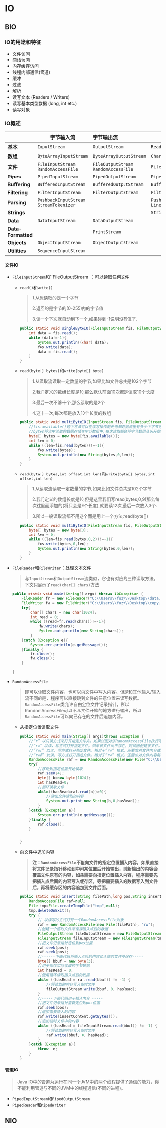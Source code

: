 # IO

## BIO

### IO的用途和特征

- 文件访问
- 网络访问
- 内存缓存访问
- 线程内部通信(管道)
- 缓冲
- 过滤
- 解析
- 读写文本 (Readers / Writers)
- 读写基本类型数据 (long, int etc.)
- 读写对象

### IO概述

|                    | 字节输入流                              | 字节输出流                            | 字符输入流                          | 字符输出流                 |
| ------------------ | --------------------------------------- | :------------------------------------ | ----------------------------------- | -------------------------- |
| **基本**           | `InputStream`                           | `OutputStream`                        | `ReaderInputStreamReader`           | `WriterOutputStreamWriter` |
| **数组**           | `ByteArrayInputStream`                  | `ByteArrayOutputStream`               | `CharArrayReader`                   | `CharArrayWriter`          |
| **文件**           | `FileInputStream` `RandomAccessFile`    | `FileOutputStream` `RandomAccessFile` | `FileReader`                        | `FileWriter`               |
| **Pipes**          | `PipedInputStream`                      | `PipedOutputStream`                   | `PipedReader`                       | `PipedWriter`              |
| **Buffering**      | `BufferedInputStream`                   | `BufferedOutputStream`                | `BufferedReader`                    | `BufferedWriter`           |
| **Filtering**      | `FilterInputStream`                     | `FilterOutputStream`                  | `FilterReader`                      | `FilterWriter`             |
| **Parsing**        | `PushbackInputStream` `StreamTokenizer` |                                       | `PushbackReader` `LineNumberReader` |                            |
| **Strings**        |                                         |                                       | `StringReader`                      | `StringWriter`             |
| **Data**           | `DataInputStream`                       | `DataOutputStream`                    |                                     |                            |
| **Data-Formatted** |                                         | `PrintStream`                         |                                     | `PrintWriter`              |
| **Objects**        | `ObjectInputStream`                     | `ObjectOutputStream`                  |                                     |                            |
| **Utilities**      | `SequenceInputStream`                   |                                       |                                     |                            |

#### 文件IO

- `FileInputStream`和``FileOutputStream` `：可以读取任何文件

  - `read()`和`write()`

    > 1.从流读取的是一个字节
    >
    > 2.返回的是字节的(0-255)内的字节值
    >
    > 3.读一个下次就自动到下一个,如果碰到-1说明没有值了.

    ```java
    public static void singleByteIO(FileInputStream fis, FileOutputStream fos) throws IOException {
        int data = fis.read();
        while (data!=-1){
            System.out.println((char) data);
            fos.write(data);
            data = fis.read();
        }
    }
    ```

  - `read(byte[] bytes)`和`write(byte[] byte)`

    > 1.从读取流读取一定数量的字节,如果比如文件总共是102个字节
    >
    > 2.我们定义的数组长度是10,那么默认前面10次都是读取10个长度
    >
    > 3.最后一次不够十个,那么读取的是2个
    >
    > 4.这十一次,每次都是放入10个长度的数组

    ```java
    public static void multiByteIO(InputStream fis, FileOutputStream fos) throws IOException {
        //fis.available()这个方法可以在读写操作前先得知数据流里有多少个字节可以读取；在文本操作中不会发生问题；用于网络操作会出现问题
        //bytes将流中读取的数据存储在字节数组中,每次读取都会将字节数组从头开始重新赋值
        byte[] bytes = new byte[fis.available()];
        int len = 0;
        while ((len=fis.read(bytes))!=-1){
            fos.write(bytes);
            System.out.println(new String(bytes,0,len));
        }
    }
    
    ```

  - `read(byte[] bytes,int offset,int len)`和`write(byte[] bytes,int offset,int len)`

    > 1.从读取流读取一定数量的字节,如果比如文件总共是102个字节
    >
    > 2.我们定义的数组长度是10,但是这里我们写read(bytes,0,9)那么每次往里面添加的(将只会是9个长度),就要读12次,最后一次放入3个.
    >
    > 3.所以一般读取流都不用这个而是用上一个方法:read(byte[])

    ```java
    public static void multiByteIO(FileInputStream fis, FileOutputStream fos)throws Exception {
        byte[] bytes = new byte[3];
        int len = 0;
        while ((len=fis.read(bytes,0,2))!=-1){
            fos.write(bytes,0,len);
            System.out.println(new String(bytes,0,len));
        }
    }
    ```

- `FileReader`和`FileWriter`：处理文本文件

  > 与`InputStream`和`OutputStream`流类似，它也有对应的三种读取方法。下文只展示了`read(char[] chars)`方法

  ```java
  public static void main(String[] args) throws IOException {
      FileReader fr = new FileReader("C:\\Users\\fuzy\\Desktop\\data.txt");
      FileWriter fw = new FileWriter("C:\\Users\\fuzy\\Desktop\\copy.txt");
      try{
          char[] chars = new char[1024];
          int read = 0;
          while ((read=fr.read(chars))!=-1){
              fw.write(chars);
              System.out.println(new String(chars));
          }
      }catch (Exception e){
          System.err.println(e.getMessage());
      }finally {
          fr.close();
          fw.close();
      }
  
  }
  ```

- `RandomAccessFile`

  > 即可以读取文件内容，也可以向文件中写入内容。但是和其他输入/输入流不同的是，程序可以直接跳到文件的任意位置来读写数据。`RandomAccessFile`类允许自由定位文件记录指针，所以RandomAccessFile可以不从文件开始的地方进行输出，所以`RandomAccessFile`可以向已存在的文件后追加内容。

  - 从指定位置读取文件

    ```java
    public static void main(String[] args)throws Exception {
        //“r” 以只读方式来打开指定文件夹。如果试图对该RandomAccessFile执行写入方法，都将抛出IOException异常。
        //“rw” 以读，写方式打开指定文件。如果该文件尚不存在，则试图创建该文件。
        //“rws” 以读，写方式打开指定文件。相对于”rw” 模式，还要求对文件内容或元数据的每个更新都同步写入到底层设备。
        //“rwd” 以读，写方式打开指定文件。相对于”rw” 模式，还要求对文件内容每个更新都同步写入到底层设备。
        RandomAccessFile raf = new RandomAccessFile(new File("C:\\Users\\fuzy\\Desktop\\data.txt"),"rw");
        try{
            //移动到指定位置开始读取
            raf.seek(4);
            byte[] b=new byte[1024];
            int hasRead=0;
            //循环读取文件
            while((hasRead=raf.read(b))>0){
                //输出文件读取的内容
                System.out.print(new String(b,0,hasRead));
            }
        }catch (Exception e){
            System.err.println(e.getMessage());
        }finally {
            raf.close();
        }
    
    
    }
    ```

  - 向文件中追加内容

    > **注：`RandomAccessFile`不能向文件的指定位置插入内容，如果直接将文件记录指针移动到中间某位置后开始输出，则新输出的内容会覆盖文件原有的内容，如果需要向指定位置插入内容，程序需要先把插入点后面的内容写入缓存区，等把需要插入的数据写入到文件后，再将缓存区的内容追加到文件后面。**

    ```java
    public static void insert(String filePath,long pos,String insertContent)throws IOException {
        RandomAccessFile raf=null;
        File tmp=File.createTempFile("tmp",null);
        tmp.deleteOnExit();
        try {
            // 以读写的方式打开一个RandomAccessFile对象
            raf = new RandomAccessFile(new File(filePath), "rw");
            //创建一个临时文件来保存插入点后的数据
            FileOutputStream fileOutputStream = new FileOutputStream(tmp);
            FileInputStream fileInputStream = new FileInputStream(tmp);
            //把文件记录指针定位到pos位置
            raf.seek(pos);
            raf.seek(pos);
            //------下面代码将插入点后的内容读入临时文件中保存-----
            byte[] bbuf = new byte[3];
            //用于保存实际读取的字节数据
            int hasRead = 0;
            //使用循环读取插入点后的数据
            while ((hasRead = raf.read(bbuf)) != -1) {
                //将读取的内容写入临时文件
                fileOutputStream.write(bbuf, 0, hasRead);
            }
            //-----下面代码用于插入内容 -----
            //把文件记录指针重新定位到pos位置
            raf.seek(pos);
            //追加需要插入的内容
            raf.write(insertContent.getBytes());
            //追加临时文件中的内容
            while ((hasRead = fileInputStream.read(bbuf)) != -1) {
                //将读取的内容写入临时文件
                raf.write(bbuf, 0, hasRead);
            }
        }catch (Exception e){
            throw  e;
        }
    }
    ```

    

  

#### 管道IO

> Java IO中的管道为运行在同一个JVM中的两个线程提供了通信的能力，你不能利用管道与不同的JVM中的线程通信(不同的进程)。

- `PipedInputStream`和`PipedOutputStream`
- `PipedReader`和`PipedWriter`

## NIO


